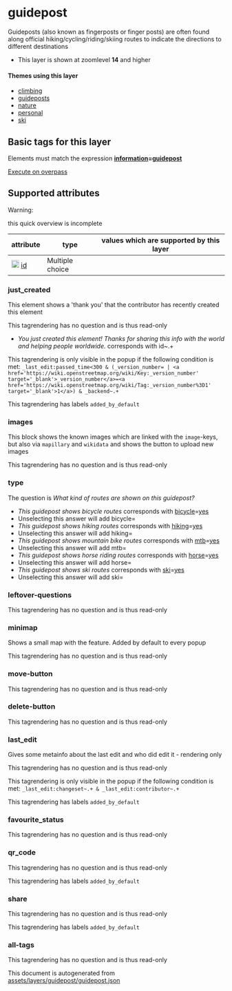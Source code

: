 [//]: # (WARNING: this file is automatically generated. Please find the sources at the bottom and edit those sources)

 guidepost 
===========





Guideposts (also known as fingerposts or finger posts) are often found along official hiking/cycling/riding/skiing routes to indicate the directions to different destinations






  - This layer is shown at zoomlevel **14** and higher




#### Themes using this layer 





  - [climbing](https://mapcomplete.org/climbing)
  - [guideposts](https://mapcomplete.org/guideposts)
  - [nature](https://mapcomplete.org/nature)
  - [personal](https://mapcomplete.org/personal)
  - [ski](https://mapcomplete.org/ski)




 Basic tags for this layer 
---------------------------



Elements must match the expression **<a href='https://wiki.openstreetmap.org/wiki/Key:information' target='_blank'>information</a>=<a href='https://wiki.openstreetmap.org/wiki/Tag:information%3Dguidepost' target='_blank'>guidepost</a>**

[Execute on overpass](http://overpass-turbo.eu/?Q=%5Bout%3Ajson%5D%5Btimeout%3A90%5D%3B%28%20%20%20%20nwr%5B%22information%22%3D%22guidepost%22%5D%28%7B%7Bbbox%7D%7D%29%3B%0A%29%3Bout%20body%3B%3E%3Bout%20skel%20qt%3B)



 Supported attributes 
----------------------



Warning: 

this quick overview is incomplete



attribute | type | values which are supported by this layer
----------- | ------ | ------------------------------------------
[<img src='https://mapcomplete.org/assets/svg/statistics.svg' height='18px'>](https://taginfo.openstreetmap.org/keys/id#values) [id](https://wiki.openstreetmap.org/wiki/Key:id) | Multiple choice | 




### just_created 



This element shows a 'thank you' that the contributor has recently created this element

This tagrendering has no question and is thus read-only





  - *You just created this element! Thanks for sharing this info with the world and helping people worldwide.*  corresponds with  id~.+


This tagrendering is only visible in the popup if the following condition is met: `_last_edit:passed_time<300 & (_version_number= | <a href='https://wiki.openstreetmap.org/wiki/Key:_version_number' target='_blank'>_version_number</a>=<a href='https://wiki.openstreetmap.org/wiki/Tag:_version_number%3D1' target='_blank'>1</a>) & _backend~.+`

This tagrendering has labels  `added_by_default`



### images 



This block shows the known images which are linked with the `image`-keys, but also via `mapillary` and `wikidata` and shows the button to upload new images

This tagrendering has no question and is thus read-only





### type 



The question is  *What kind of routes are shown on this guidepost?*





  - *This guidepost shows bicycle routes*  corresponds with  <a href='https://wiki.openstreetmap.org/wiki/Key:bicycle' target='_blank'>bicycle</a>=<a href='https://wiki.openstreetmap.org/wiki/Tag:bicycle%3Dyes' target='_blank'>yes</a>
  - Unselecting this answer will add bicycle=
  - *This guidepost shows hiking routes*  corresponds with  <a href='https://wiki.openstreetmap.org/wiki/Key:hiking' target='_blank'>hiking</a>=<a href='https://wiki.openstreetmap.org/wiki/Tag:hiking%3Dyes' target='_blank'>yes</a>
  - Unselecting this answer will add hiking=
  - *This guidepost shows mountain bike routes*  corresponds with  <a href='https://wiki.openstreetmap.org/wiki/Key:mtb' target='_blank'>mtb</a>=<a href='https://wiki.openstreetmap.org/wiki/Tag:mtb%3Dyes' target='_blank'>yes</a>
  - Unselecting this answer will add mtb=
  - *This guidepost shows horse riding routes*  corresponds with  <a href='https://wiki.openstreetmap.org/wiki/Key:horse' target='_blank'>horse</a>=<a href='https://wiki.openstreetmap.org/wiki/Tag:horse%3Dyes' target='_blank'>yes</a>
  - Unselecting this answer will add horse=
  - *This guidepost shows ski routes*  corresponds with  <a href='https://wiki.openstreetmap.org/wiki/Key:ski' target='_blank'>ski</a>=<a href='https://wiki.openstreetmap.org/wiki/Tag:ski%3Dyes' target='_blank'>yes</a>
  - Unselecting this answer will add ski=




### leftover-questions 



This tagrendering has no question and is thus read-only





### minimap 



Shows a small map with the feature. Added by default to every popup

This tagrendering has no question and is thus read-only





### move-button 



This tagrendering has no question and is thus read-only





### delete-button 



This tagrendering has no question and is thus read-only





### last_edit 



Gives some metainfo about the last edit and who did edit it - rendering only

This tagrendering has no question and is thus read-only



This tagrendering is only visible in the popup if the following condition is met: `_last_edit:changeset~.+ & _last_edit:contributor~.+`

This tagrendering has labels  `added_by_default`



### favourite_status 



This tagrendering has no question and is thus read-only





### qr_code 



This tagrendering has no question and is thus read-only



This tagrendering has labels  `added_by_default`



### share 



This tagrendering has no question and is thus read-only



This tagrendering has labels  `added_by_default`



### all-tags 



This tagrendering has no question and is thus read-only

 

This document is autogenerated from [assets/layers/guidepost/guidepost.json](https://github.com/pietervdvn/MapComplete/blob/develop/assets/layers/guidepost/guidepost.json)
